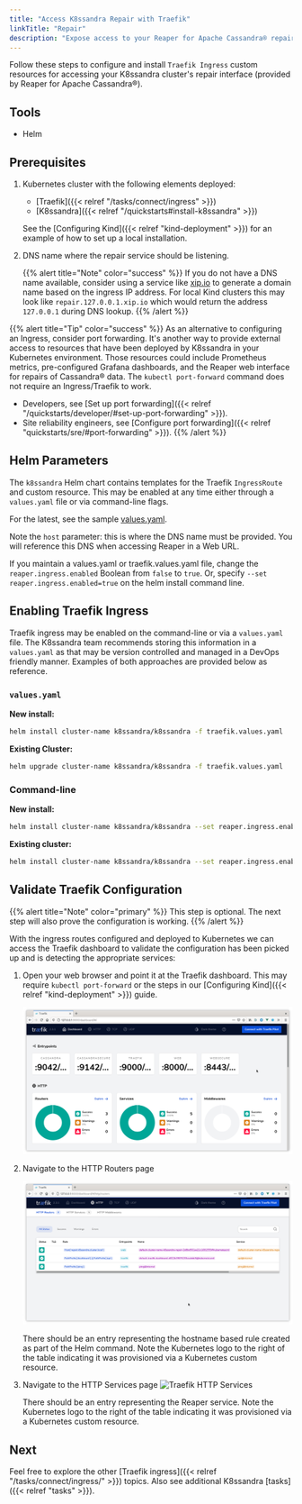 ```yaml
---
title: "Access K8ssandra Repair with Traefik"
linkTitle: "Repair"
description: "Expose access to your Reaper for Apache Cassandra® repair interface using Traefik ingress."
---
```


Follow these steps to configure and install `Traefik Ingress` custom resources for accessing your K8ssandra cluster's repair interface (provided by Reaper for Apache Cassandra®).

## Tools

* Helm

## Prerequisites

1. Kubernetes cluster with the following elements deployed:
   * [Traefik]({{< relref "/tasks/connect/ingress" >}})
   * [K8ssandra]({{< relref "/quickstarts#install-k8ssandra" >}})

   See the [Configuring Kind]({{< relref "kind-deployment" >}}) for an example of how to set up a local installation.

1. DNS name where the repair service should be listening.

    {{% alert title="Note" color="success" %}}
If you do not have a DNS name available, consider using a service like [xip.io](http://xip.io) to generate a domain name based on the ingress IP address. For local Kind clusters this may look like `repair.127.0.0.1.xip.io` which would return the address `127.0.0.1` during DNS lookup.
    {{% /alert %}}

{{% alert title="Tip" color="success" %}}
As an alternative to configuring an Ingress, consider port forwarding. It's another way to provide external access to resources that have been deployed by K8ssandra in your Kubernetes environment. Those resources could include Prometheus metrics, pre-configured Grafana dashboards, and the Reaper web interface for repairs of Cassandra&reg; data. The `kubectl port-forward` command does not require an Ingress/Traefik to work. 

* Developers, see [Set up port forwarding]({{< relref "/quickstarts/developer/#set-up-port-forwarding" >}}).  
* Site reliability engineers, see [Configure port forwarding]({{< relref "quickstarts/sre/#port-forwarding" >}}).
{{% /alert %}}


## Helm Parameters

The `k8ssandra` Helm chart contains templates for the Traefik `IngressRoute` and custom resource. This may be enabled at any time either through a `values.yaml` file or via command-line flags.

For the latest, see the sample [values.yaml](https://github.com/k8ssandra/k8ssandra/blob/main/charts/k8ssandra/values.yaml). 

Note the `host` parameter: this is where the DNS name must be provided. You will reference this DNS when accessing Reaper in a Web URL.

If you maintain a values.yaml or traefik.values.yaml file, change the `reaper.ingress.enabled` Boolean from `false` to `true`.  Or, specify `--set reaper.ingress.enabled=true` on the helm install command line. 

## Enabling Traefik Ingress

Traefik ingress may be enabled on the command-line or via a `values.yaml` file. The K8ssandra team recommends storing this information in a `values.yaml` as that may be version controlled and managed in a DevOps friendly manner. Examples of both approaches are provided below as reference.

### `values.yaml`

**New install:**

```bash
helm install cluster-name k8ssandra/k8ssandra -f traefik.values.yaml
```

**Existing Cluster:**

```bash
helm upgrade cluster-name k8ssandra/k8ssandra -f traefik.values.yaml
```

### Command-line

**New install:**

```bash
helm install cluster-name k8ssandra/k8ssandra --set reaper.ingress.enabled=true,reaper.ingress.host=localhost
```

**Existing cluster:**

```bash
helm install cluster-name k8ssandra/k8ssandra --set reaper.ingress.enabled=true,reaper.ingress.host=localhost
```

## Validate Traefik Configuration

{{% alert title="Note" color="primary" %}}
This step is optional. The next step will also prove the configuration is working.
{{% /alert %}}

With the ingress routes configured and deployed to Kubernetes we can access the Traefik dashboard to validate the configuration has been picked up and is detecting the appropriate services:

1. Open your web browser and point it at the Traefik dashboard. This may require
   `kubectl port-forward` or the steps in our [Configuring Kind]({{< relref
   "kind-deployment" >}}) guide.

    ![Traefik Dashboard](traefik-dashboard.png)

1. Navigate to the HTTP Routers page

    ![Traefik HTTP Routers](traefik-http-routers.png)

    There should be an entry representing the hostname based rule created as
    part of the Helm command. Note the Kubernetes logo to the right of the table
    indicating it was provisioned via a Kubernetes custom resource.

1. Navigate to the HTTP Services page ![Traefik HTTP
    Services](traefik-http-services.png)

    There should be an entry representing the Reaper service. Note the
    Kubernetes logo to the right of the table indicating it was provisioned via
    a Kubernetes custom resource.

## Next

Feel free to explore the other [Traefik ingress]({{< relref "/tasks/connect/ingress/" >}}) topics. Also see additional K8ssandra [tasks]({{< relref "tasks" >}}).
